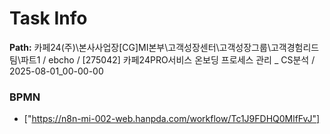 # Task Info

**Path:** 카페24(주)\본사사업장\[CG]MI본부\고객성장센터\고객성장그룹\고객경험리드팀\파트1 / ebcho / [275042] 카페24PRO서비스 온보딩 프로세스 관리 _ CS분석 / 2025-08-01_00-00-00

### BPMN
- ["https://n8n-mi-002-web.hanpda.com/workflow/Tc1J9FDHQ0MlfFvJ"]

